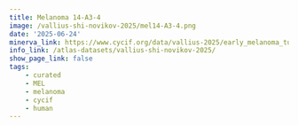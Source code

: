 ```yaml
---
title: Melanoma 14-A3-4
image: /vallius-shi-novikov-2025/mel14-A3-4.png
date: '2025-06-24'
minerva_link: https://www.cycif.org/data/vallius-2025/early_melanoma_tumor_intrinsic_e41/MEL14-A3/index.html#s=0#w=0#g=2#m=-1#a=-100_-100#v=1.7375_0.9318_0.5082#o=-100_-100_1_1#p=Q#r=100
info_link: /atlas-datasets/vallius-shi-novikov-2025/
show_page_link: false
tags:
    - curated
    - MEL
    - melanoma
    - cycif
    - human
---
```

